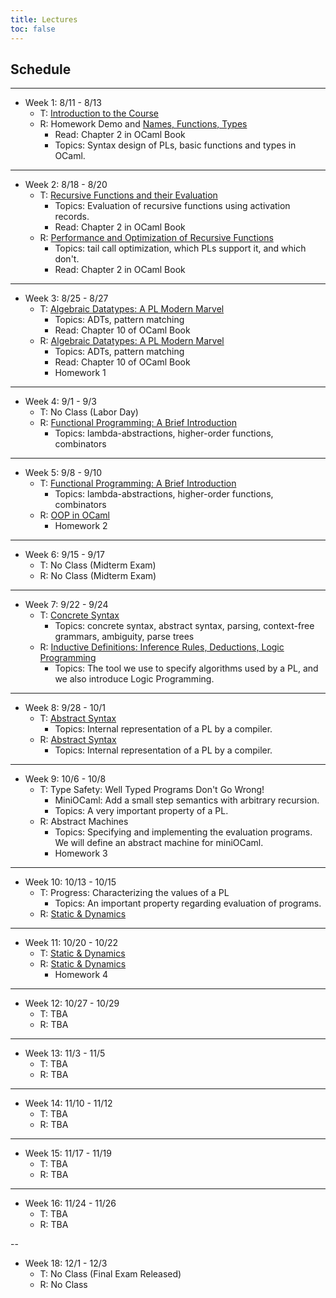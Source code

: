 ```yaml
---
title: Lectures
toc: false
---
```


## Schedule

---

- Week 1: 8/11 - 8/13
  - T: [Introduction to the Course](includes/lecture-notes/slides/1-introduction-to-the-course.pdf)
  - R: Homework Demo and [Names, Functions, Types](includes/lecture-notes/slides/2-names-functions-and-types.pdf)
    - Read: Chapter 2 in OCaml Book
    - Topics: Syntax design of PLs, basic functions and types in OCaml.

---

- Week 2: 8/18 - 8/20
  - T: [Recursive Functions and their Evaluation](includes/lecture-notes/slides/3-recursive-functions-act-records.pdf)
    - Topics: Evaluation of recursive functions using activation records.
    - Read: Chapter 2 in OCaml Book
  - R: [Performance and Optimization of Recursive Functions](includes/lecture-notes/slides/performance-recursive-functions.pdf) 
    - Topics: tail call optimization, which PLs support it, and which don't.
    - Read: Chapter 2 in OCaml Book    

---

- Week 3: 8/25 - 8/27
  - T: [Algebraic Datatypes: A PL Modern Marvel](includes/lecture-notes/slides/5-ADTs.pdf)
    - Topics: ADTs, pattern matching
    - Read: Chapter 10 of OCaml Book
  - R: [Algebraic Datatypes: A PL Modern Marvel](includes/lecture-notes/slides/5-ADTs.pdf)
    - Topics: ADTs, pattern matching
    - Read: Chapter 10 of OCaml Book
    - Homework 1 

---

- Week 4: 9/1 - 9/3
  - T: No Class (Labor Day)
  - R: [Functional Programming: A Brief Introduction](includes/lecture-notes/slides/6-FP.pdf)
    - Topics: lambda-abstractions, higher-order functions, combinators 

---

- Week 5: 9/8 - 9/10
  - T: [Functional Programming: A Brief Introduction](includes/lecture-notes/slides/6-FP.pdf)
    - Topics: lambda-abstractions, higher-order functions, combinators 
  - R: [OOP in OCaml](includes/lecture-notes/slides/7-OOP.pdf)
    - Homework 2 

---

- Week 6: 9/15 - 9/17 
  - T: No Class (Midterm Exam)  
  - R: No Class (Midterm Exam)  

---

- Week 7: 9/22 - 9/24
  - T: [Concrete Syntax](includes/lecture-notes/slides/8-concrete-syntax.pdf) 
    - Topics: concrete syntax, abstract syntax, parsing, context-free grammars, ambiguity, parse trees    
  - R: [Inductive Definitions: Inference Rules, Deductions, Logic Programming](includes/lecture-notes/slides/9-inductive-defs.pdf)    
    - Topics: The tool we use to specify algorithms used by a PL, and we also introduce Logic Programming.                
  
---

- Week 8: 9/28 - 10/1
  - T: [Abstract Syntax](includes/lecture-notes/slides/10-abstract-syntax.pdf)
    - Topics: Internal representation of a PL by a compiler.  
  - R: [Abstract Syntax](includes/lecture-notes/slides/10-abstract-syntax.pdf)
    - Topics: Internal representation of a PL by a compiler.  

---

- Week 9: 10/6 - 10/8
  - T: Type Safety: Well Typed Programs Don't Go Wrong!
    - MiniOCaml: Add a small step semantics with arbitrary recursion.
    - Topics: A very important property of a PL.        
  - R: Abstract Machines
    - Topics: Specifying and implementing the evaluation programs.  We will define an abstract machine for miniOCaml.        
    - Homework 3

---

- Week 10: 10/13 - 10/15
  - T: Progress: Characterizing the values of a PL
    - Topics: An important property regarding evaluation of programs.
  - R: [Static & Dynamics](includes/lecture-notes/slides/11-static-dynamics.pdf)

---

- Week 11: 10/20 - 10/22
  - T: [Static & Dynamics](includes/lecture-notes/slides/11-static-dynamics.pdf)
  - R: [Static & Dynamics](includes/lecture-notes/slides/11-static-dynamics.pdf)
    - Homework 4
    
---

- Week 12: 10/27 - 10/29
  - T: TBA       
  - R: TBA

---

- Week 13: 11/3 - 11/5
  - T: TBA
  - R: TBA

---

- Week 14: 11/10 - 11/12
  - T: TBA
  - R: TBA

---

- Week 15: 11/17 - 11/19
  - T: TBA
  - R: TBA
    
---

- Week 16: 11/24 - 11/26
  - T: TBA
  - R: TBA

--

- Week 18: 12/1 - 12/3
  - T: No Class (Final Exam Released)
  - R: No Class 

